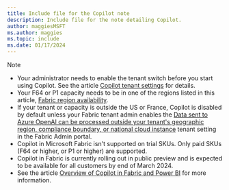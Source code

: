 ```yaml
---
title: Include file for the Copilot note
description: Include file for the note detailing Copilot.
author: maggiesMSFT
ms.author: maggies
ms.topic: include
ms.date: 01/17/2024
---
```


> [!NOTE]
>
> - Your administrator needs to enable the tenant switch before you start using Copilot. See the article [Copilot tenant settings](../admin/service-admin-portal-copilot.md) for details. 
> - Your F64 or P1 capacity needs to be in one of the regions listed in this article, [Fabric region availability](../admin/region-availability.md).
> - If your tenant or capacity is outside the US or France, Copilot is disabled by default unless your Fabric tenant admin enables the [Data sent to Azure OpenAI can be processed outside your tenant's geographic region, compliance boundary, or national cloud instance](/fabric/admin/service-admin-portal-copilot) tenant setting in the Fabric Admin portal.
> - Copilot in Microsoft Fabric isn't supported on trial SKUs. Only paid SKUs (F64 or higher, or P1 or higher) are supported.
> - Copilot in Fabric is currently rolling out in public preview and is expected to be available for all customers by end of March 2024. 
> - See the article [Overview of Copilot in Fabric and Power BI](../get-started/copilot-fabric-overview.md) for more information.
